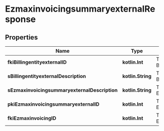 
# EzmaxinvoicingsummaryexternalResponse

## Properties
Name | Type | Description | Notes
------------ | ------------- | ------------- | -------------
**fkiBillingentityexternalID** | **kotlin.Int** | The unique ID of the Billingentityexternal | 
**sBillingentityexternalDescription** | **kotlin.String** | The description of the Billingentityexternal | 
**sEzmaxinvoicingsummaryexternalDescription** | **kotlin.String** | The description of the Ezmaxinvoicingsummaryexternal | 
**pkiEzmaxinvoicingsummaryexternalID** | **kotlin.Int** | The unique ID of the Ezmaxinvoicingsummaryexternal |  [optional]
**fkiEzmaxinvoicingID** | **kotlin.Int** | The unique ID of the Ezmaxinvoicing |  [optional]




